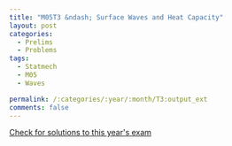 ```yaml
---
title: "M05T3 &ndash; Surface Waves and Heat Capacity"
layout: post
categories:
  - Prelims
  - Problems
tags:
  - Statmech
  - M05
  - Waves

permalink: /:categories/:year/:month/T3:output_ext
comments: false
---
```

<object data="2005M3T.pdf" type="application/pdf" width="100%" height="500"></object>
<div class="message"><a href='https://princetonprelim.com/prelim/15/'>Check for solutions to this year's exam</a></div>